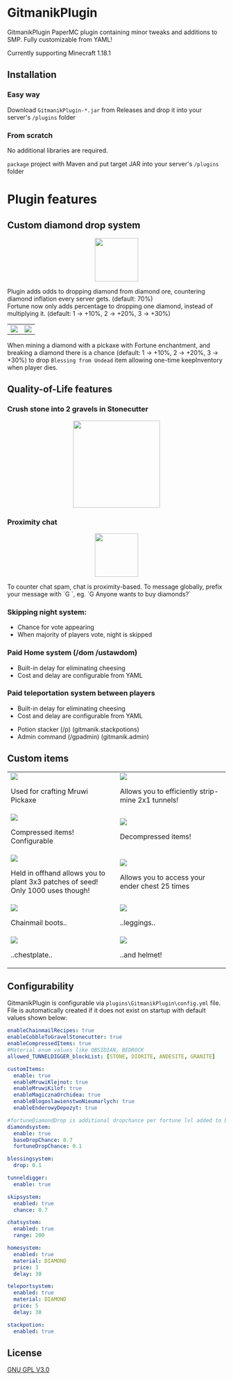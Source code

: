 # GitmanikPlugin

GitmanikPlugin PaperMC plugin containing minor tweaks and additions to SMP. Fully customizable from YAML!

Currently supporting Minecraft 1.18.1

## Installation

### Easy way

Download `GitmanikPlugin-*.jar` from Releases and drop it into your server's `/plugins` folder

### From scratch
No additional libraries are required.

```package``` project with Maven and put target JAR  into your server's `/plugins` folder

# Plugin features

## Custom diamond drop system
<p align="center">
  <img style="height:100px" src="readme/diamond.png">
</p>
Plugin adds odds to dropping diamond from diamond ore, countering diamond inflation every server gets. (default: 70%)
</br>
Fortune now only adds percentage to dropping one diamond, instead of multiplying it. (default: 1 -> +10%, 2 -> +20%, 3 -> +30%)
<table>
<tr>
  <td width=50%>
  <img src="readme/blogoslawienstwo_drop.png">
  </td>
  <td width=50%>
    <img src="readme/blogoslawienstwo_item.png">
  </td>
</tr>
</table>

When mining a diamond with a pickaxe with Fortune enchantment, and breaking a diamond there is a chance (default: 1 -> +10%, 2 -> +20%, 3 -> +30%) to drop `Blessing from Undead` item allowing one-time keepInventory when player dies.

## Quality-of-Life features
### Crush stone into 2 gravels in Stonecutter
<p align="center">
  <img style="height:200px" src="readme/gravel_stonecutter.png">
</p>

### Proximity chat
<p align="center">
  <img style="height:100px" src="readme/proximity.png">
</p>
 To counter chat spam, chat is proximity-based. To message globally, prefix your message with `G `, eg. `G Anyone wants to buy diamonds?`


### Skipping night system:
  * Chance for vote appearing
  * When majority of players vote, night is skipped

### Paid Home system (/dom /ustawdom)
  * Built-in delay for eliminating cheesing
  * Cost and delay are configurable from YAML

### Paid teleportation system between players
  * Built-in delay for eliminating cheesing
  * Cost and delay are configurable from YAML

- Potion stacker (/p) (gitmanik.stackpotions)
- Admin command (/gpadmin) (gitmanik.admin)

## Custom items
<table>
<tr>
  <td width=50%>
    <img src="readme/mruwi_klejnot_crafting.png">
    <p> Used for crafting Mruwi Pickaxe </p>
  </td>
  <td width=50%>
    <img src="readme/mruwi_kilof_crafting.png">
    <p> Allows you to efficiently strip-mine 2x1 tunnels!</p>
  </td>
</tr>
<tr>
  <td width=50%>
  <img src="readme/compressed_crafting.png">
  <p> Compressed items! Configurable</p>
  </td>
  <td width=50%>
    <img src="readme/decompressed_crafting.png">
    <p> Decompressed items! </p>
  </td>
</tr>
<tr>
  <td width=50%>
  <img src="readme/magiczna_orchidea_crafting.png">
  <p> Held in offhand allows you to plant 3x3 patches of seed! Only 1000 uses though!</p>
  </td>
  <td width=50%>
    <img src="readme/enderowy_depozyt_crafting.png">
    <p> Allows you to access your ender chest 25 times </p>
  </td>
</tr>
<tr>
  <td width=50%>
  <img src="readme/chainmail_boots_crafting.png">
  <p> Chainmail boots..</p>
  </td>
  <td width=50%>
    <img src="readme/chainmail_leggings_crafting.png">
    <p> ..leggings..</p>
  </td>
</tr>
<tr>
  <td width=50%>
  <img src="readme/chainmail_chestplate_crafting.png">
  <p> ..chestplate..</p>
  </td>
  <td width=50%>
    <img src="readme/chainmail_helmet_crafting.png">
    <p> ..and helmet! </p>
  </td>
</tr>
</table>

## Configurability

GitmanikPlugin is configurable via `plugins\GitmanikPlugin\config.yml` file.
File is automatically created if it does not exist on startup with default values shown below:

```yaml
enableChainmailRecipes: true
enableCobbleToGravelStonecutter: true
enableCompressedItems: true
#Material enum values like OBSIDIAN, BEDROCK
allowed_TUNNELDIGGER_blockList: [STONE, DIORITE, ANDESITE, GRANITE]

customItems:
  enable: true
  enableMruwiKlejnot: true
  enableMruwiKilof: true
  enableMagicznaOrchidea: true
  enableBlogoslawienstwoNieumarlych: true
  enableEnderowyDepozyt: true

#fortuneDiamondDrop is additional dropchance per fortune lvl added to baseDropChance
diamondsystem:
  enable: true
  baseDropChance: 0.7
  fortuneDropChance: 0.1

blessingsystem:
  drop: 0.1

tunneldigger:
  enable: true

skipsystem:
  enabled: true
  chance: 0.7

chatsystem:
  enabled: true
  range: 200

homesystem:
  enabled: true
  material: DIAMOND
  price: 3
  delay: 30

teleportsystem:
  enabled: true
  material: DIAMOND
  price: 5
  delay: 30

stackpotion:
  enabled: true
```

## License
[GNU GPL V3.0](https://choosealicense.com/licenses/gpl-3.0/)

